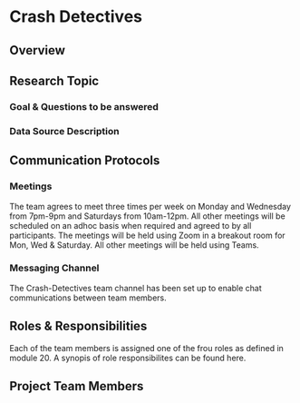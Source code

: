 # Crash Detectives

## Overview

## Research Topic 

### Goal & Questions to be answered

### Data Source Description


## Communication Protocols

### Meetings

The team agrees to meet three times per week on Monday and Wednesday from 7pm-9pm and Saturdays from 10am-12pm.  All other meetings will be scheduled on an adhoc basis when required and agreed to by all participants.  The meetings will be held using Zoom in a breakout room for Mon, Wed & Saturday.  All other meetings will be held using Teams.

### Messaging Channel

The Crash-Detectives team channel has been set up to enable chat communications between team members.

## Roles & Responsibilities
Each of the team members is assigned one of the frou roles as defined in module 20.  A synopis of role responsibilites can be found here.

## Project Team Members
